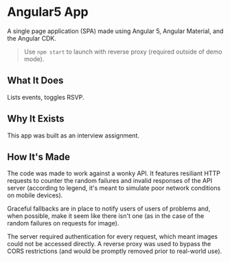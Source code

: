 # Angular5 App

A single page application (SPA) made using Angular 5, Angular Material, and the Angular CDK.

> Use `npm start` to launch with reverse proxy (required outside of demo mode).

## What It Does

Lists events, toggles RSVP.

## Why It Exists

This app was built as an interview assignment.

## How It's Made

The code was made to work against a wonky API. It features resiliant HTTP requests to counter the random failures and invalid responses of the API server (according to legend, it's meant to simulate poor network conditions on mobile devices). 

Graceful fallbacks are in place to notify users of users of problems and, when possible, make it seem like there isn't one (as in the case of the random failures on requests for image).

The server required authentication for every request, which meant images could not be accessed directly. A reverse proxy was used to bypass the CORS restrictions (and would be promptly removed prior to real-world use).
